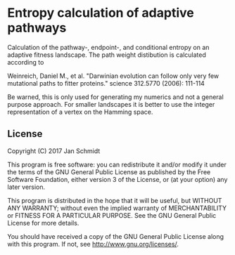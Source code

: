 # Entropy calculation of adaptive pathways

Calculation of the pathway-, endpoint-, and conditional entropy on an
adaptive fitness landscape. The path weight distibution is calculated
according to

Weinreich, Daniel M., et al. "Darwinian evolution can follow only very few mutational paths to fitter proteins." science 312.5770 (2006): 111-114

Be warned, this is only used for generating my numerics and not a
general purpose approach. For smaller landscapes it is better to use the
integer representation of a vertex on the Hamming space.

## License

Copyright (C) 2017  Jan Schmidt

This program is free software: you can redistribute it and/or modify it under the terms of the GNU General Public License as published by the Free Software Foundation, either version 3 of the License, or (at your option) any later version.

This program is distributed in the hope that it will be useful, but WITHOUT ANY WARRANTY; without even the implied warranty of MERCHANTABILITY or FITNESS FOR A PARTICULAR PURPOSE.  See the GNU General Public License for more details.

You should have received a copy of the GNU General Public License along with this program.  If not, see <http://www.gnu.org/licenses/>.
